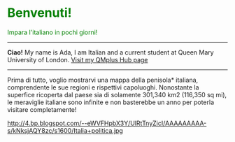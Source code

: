 <h1 style="color:green;"> Benvenuti! </h1>
<p style="color:green;"> Impara l'italiano in pochi giorni! </p>
<hr>
<p> <strong>Ciao!</strong> My name is Ada, I am Italian and a current student at Queen Mary University of London. <a href="https://hub.qmplus.qmul.ac.uk"> Visit my QMplus Hub page </a> </p>
<hr>

<p> Prima di tutto, voglio mostrarvi una mappa della penisola* italiana, comprendente le sue regioni e rispettivi capoluoghi. Nonostante la superfice ricoperta dal paese sia  di solamente 301,340 km2 (116,350 sq mi), le meraviglie italiane sono infinite e non basterebbe un anno per poterla visitare completamente! </p>



http://4.bp.blogspot.com/--eWVFHpbX3Y/UlRtTnyZicI/AAAAAAAAA-s/kNksjAQY8zc/s1600/Italia+politica.jpg
